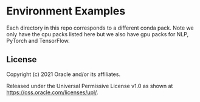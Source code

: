 Environment Examples  
====================

Each directory in this repo corresponds to a different conda pack. Note we only have the cpu packs listed here but we also have gpu packs for NLP, PyTorch and TensorFlow. 


## License

Copyright (c) 2021 Oracle and/or its affiliates.

Released under the Universal Permissive License v1.0 as shown at <https://oss.oracle.com/licenses/upl/>.

